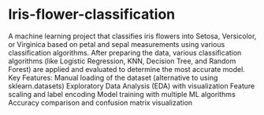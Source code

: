 # Iris-flower-classification
A machine learning project that classifies iris flowers into Setosa, Versicolor, or Virginica based on petal and sepal measurements using various classification algorithms. After preparing the data, various classification algorithms (like Logistic Regression, KNN, Decision Tree, and Random Forest) are applied and evaluated to determine the most accurate model.
Key Features:
Manual loading of the dataset (alternative to using sklearn.datasets)
Exploratory Data Analysis (EDA) with visualization
Feature scaling and label encoding
Model training with multiple ML algorithms
Accuracy comparison and confusion matrix visualization
